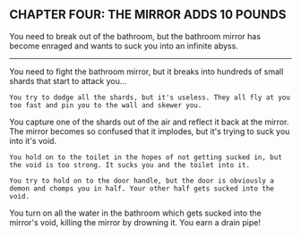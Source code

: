 ## CHAPTER FOUR: THE MIRROR ADDS 10 POUNDS
You need to break out of the bathroom, but the bathroom mirror has become enraged and wants to suck you into an infinite abyss.

---

You need to fight the bathroom mirror, but it breaks into hundreds of small shards that start to attack you...

	You try to dodge all the shards, but it's useless. They all fly at you too fast and pin you to the wall and skewer you.

You capture one of the shards out of the air and reflect it back at the mirror. The mirror becomes so confused that it implodes, but it's trying to suck you into it's void.

	You hold on to the toilet in the hopes of not getting sucked in, but the void is too strong. It sucks you and the toilet into it.

	You try to hold on to the door handle, but the door is obviously a demon and chomps you in half. Your other half gets sucked into the void.

You turn on all the water in the bathroom which gets sucked into the mirror's void, killing the mirror by drowning it. You earn a drain pipe!